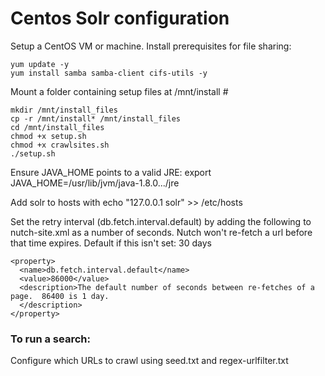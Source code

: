 # Centos Solr configuration

Setup a CentOS VM or machine.  Install prerequisites for file sharing:

    yum update -y
    yum install samba samba-client cifs-utils -y

Mount a folder containing setup files at /mnt/install #

    mkdir /mnt/install_files
    cp -r /mnt/install* /mnt/install_files
    cd /mnt/install_files
    chmod +x setup.sh
    chmod +x crawlsites.sh
    ./setup.sh

Ensure JAVA_HOME points to a valid JRE:
    export JAVA_HOME=/usr/lib/jvm/java-1.8.0.../jre
    
Add solr to hosts with echo "127.0.0.1   solr" >> /etc/hosts

Set the retry interval (db.fetch.interval.default) by adding the following to nutch-site.xml as a number of seconds.  Nutch won't re-fetch a url before that time expires.  Default if this isn't set: 30 days

    <property>
      <name>db.fetch.interval.default</name>
      <value>86000</value>
      <description>The default number of seconds between re-fetches of a page.  86400 is 1 day.
      </description>
    </property>

### To run a search:
Configure which URLs to crawl using seed.txt and regex-urlfilter.txt